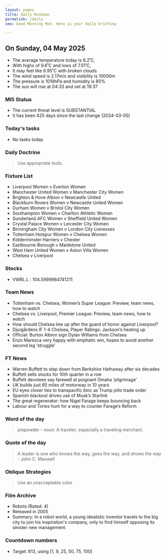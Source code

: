 ```yaml
---
layout: pages
title: Daily Rundown
permalink: /daily
seo: Good Morning Mat, Here is your daily briefing

---
```


<!-- weather_marker starts -->
## On Sunday, 04 May 2025

- The average temperature today is 8.2˚C,
- With highs of 9.6˚C and lows of 7.51˚C,
- It may feel like 6.95˚C with broken clouds
- The wind speed is 2.17m/s and visibility is 10000m
- The pressure is 1019hPa and humidity is 80%
- The sun will rise at 04:33 and set at 19:37

<!-- weather_marker ends -->

### MI5 Status
<!-- threat_marker starts -->
- The current threat level is <span class="highlighter">SUBSTANTIAL</span>
- It has been 425 days since the last change (2024-03-05)

<!-- threat_marker ends -->

### Today's tasks
<!-- task_marker starts -->
- No tasks today
<!-- task_marker ends -->

### Daily Doctrine
<!-- doctrine_marker starts -->
> Use appropriate tools.
<!-- doctrine_marker ends -->

### Fixture List

<!-- fixture_marker starts -->
- Liverpool Women v Everton Women
- Manchester United Women v Manchester City Women
- Brighton & Hove Albion v Newcastle United
- Blackburn Rovers Women v Newcastle United Women
- Durham Women v Bristol City Women
- Southampton Women v Charlton Athletic Women
- Sunderland AFC Women v Sheffield United Women
- Crystal Palace Women v Leicester City Women
- Birmingham City Women v London City Lionesses
- Tottenham Hotspur Women v Chelsea Women
- Kidderminster Harriers v Chester
- Eastbourne Borough v Maidstone United
- West Ham United Women v Aston Villa Women
- Chelsea v Liverpool
<!-- fixture_marker ends -->


### Stocks

<!-- stocks_marker starts -->

- VWRL.L : 104.5999984741211 

<!-- stocks_marker ends -->


### Team News
<!-- news_marker starts -->

 - Tottenham vs. Chelsea, Women’s Super League: Preview, team news, how to watch
 - Chelsea vs. Liverpool, Premier League: Preview, team news, how to watch
 - How should Chelsea line up after the guard of honor against Liverpool?
 - Djurgårdens IF 1-4 Chelsea, Player Ratings: Jackson’s heating up
 - Official: Burton Albion sign Dylan Williams from Chelsea
 - Enzo Maresca very happy with emphatic win, hopes to avoid another second leg ‘struggle’

<!-- news_marker ends -->

### FT News

<!-- ftnews_marker starts -->

 - Warren Buffett to step down from Berkshire Hathaway after six decades
 - Buffett sells stocks for 10th quarter in a row
 - Buffett devotees say farewell at poignant Omaha ‘pilgrimage’
 - UK builds just 65 miles of motorway in 10 years
 - EU eyes closer ties to transpacific bloc as Trump jolts trade order
 - Spanish blackout drives use of Musk’s Starlink
 - The great regenerator: how Nigel Farage keeps bouncing back
 - Labour and Tories hunt for a way to counter Farage’s Reform

<!-- ftnews_marker ends -->

### Word of the day

<!-- word_marker starts -->

 > piepowder - noun: A traveler, especially a traveling merchant.

<!-- word_marker ends -->


### Quote of the day
<!-- quote_marker starts -->

> A leader is one who knows the way, goes the way, and shows the way - John C. Maxwell

<!-- quote_marker ends -->

### Oblique Strategies
<!-- eno_marker starts -->
> Use an unacceptable color

<!-- eno_marker ends -->

### Film Archive

<!-- film_marker starts -->
- Robots (Rated: 4)
- Released in 2005
- Summary: In a robot world, a young idealistic inventor travels to the big city to join his inspiration's company, only to find himself opposing its sinister new management.
<!-- film_marker ends -->

### Countdown numbers
<!-- game_marker starts -->

- Target: 813, using [1, 9, 25, 50, 75, 100]

<!-- game_marker ends -->
